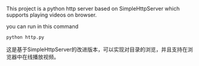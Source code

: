 This project is a python http server based on SimpleHttpServer which supports playing videos on browser.

you can run in this command

```bash
python http.py
```

这是基于SimpleHttpServer的改进版本，可以实现对目录的浏览，并且支持在浏览器中在线播放视频。
